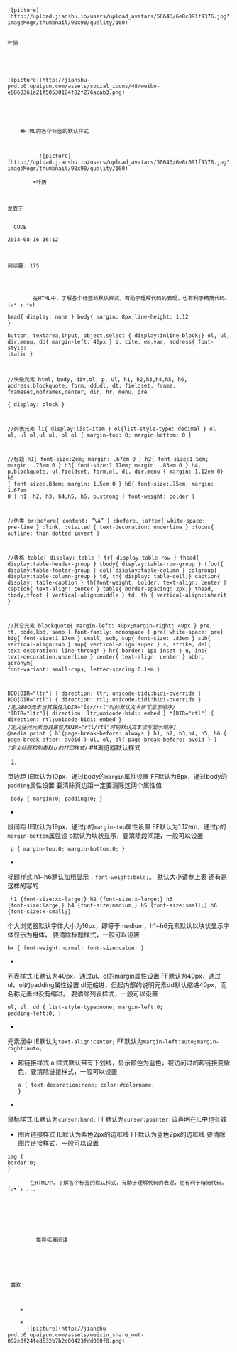 
    
  
    ![picture](http://upload.jianshu.io/users/upload_avatars/50646/6e8c091f9376.jpg?imageMogr/thumbnail/90x90/quality/100)
    

    叶猜
  
      

  
  
    ![picture](http://jianshu-prd.b0.upaiyun.com/assets/social_icons/48/weibo-e6860361a21f50530184f82f276acab3.png)
  


    
      
        #HTML的各个标签的默认样式
        
          
            
              ![picture](http://upload.jianshu.io/users/upload_avatars/50646/6e8c091f9376.jpg?imageMogr/thumbnail/90x90/quality/100)
            
            +叶猜
        
        
    
    发表于 

    
      CODE

    2014-08-16 16:12

    

    阅读量: 175
  


        
            在HTML中，了解各个标签的默认样式，有助于理解代码的表现，也有利于精简代码。(๑•́ ₃ •̀๑) 

  <code>head{ display: none }
body{ margin: 8px;line-height: 1.12 }      
button, textarea,input, object,select  { display:inline-block;}
ol, ul, dir,menu, dd{ margin-left: 40px }
i, cite, em,var, address{ font-style: italic }

//块级元素
html, body,  div,ol, p, ul,  h1, h2,h3,h4,h5, h6, 
address,blockquote, form,
dd,dl, dt, fieldset, frame, frameset,noframes,center, dir, hr, menu, pre   
{ display: block }

//列表元素
li{ display:list-item }
ol{list-style-type: decimal }
ol ul, ul ol,ul ul, ol ol  { margin-top: 0; margin-bottom: 0 }

//标题 
h1{ font-size:2em; margin: .67em 0 }
h2{ font-size:1.5em; margin: .75em 0 }
h3{ font-size:1.17em; margin: .83em 0 }
h4, p,blockquote, ul,fieldset, form,ol, dl, dir,menu { margin: 1.12em 0}
h5 { font-size:.83em; margin: 1.5em 0 }
h6{ font-size:.75em; margin: 1.67em 0 }
h1, h2, h3, h4,h5, h6, b,strong  { font-weight: bolder }


//伪类
br:before{ content: ”\A” }
:before, :after{ white-space: pre-line }
:link, :visited { text-decoration: underline }
:focus{ outline: thin dotted invert }


//表格
table{ display: table }
tr{ display:table-row }
thead{ display:table-header-group }
tbody{ display:table-row-group }
tfoot{ display:table-footer-group }
col{ display:table-column }
colgroup{ display:table-column-group }
td, th{ display: table-cell;}
caption{ display: table-caption }
th{font-weight: bolder; text-align: center }
caption{ text-align: center }
table{ border-spacing: 2px;}
thead, tbody,tfoot { vertical-align:middle }
td, th { vertical-align:inherit }

//其它元素
blockquote{ margin-left: 40px;margin-right: 40px }
pre, tt, code,kbd, samp  { font-family: monospace }
pre{ white-space: pre}
big{ font-size:1.17em }
small, sub, sup{ font-size: .83em }
sub{ vertical-align:sub }
sup{ vertical-align:super }
s, strike, del{ text-decoration: line-through }
hr{ border: 1px inset }
u, ins{ text-decoration:underline }
center{ text-align: center }
abbr, acronym{ font-variant: small-caps; letter-spacing:0.1em }

 BDO[DIR="ltr"]  { direction: ltr; unicode-bidi:bidi-override }
 BDO[DIR="rtl"]  { direction: rtl; unicode-bidi:bidi-override }
 /*定义BDO元素当其属性为DIR="ltr/rtl"时的默认文本读写显示顺序*/
 *[DIR="ltr"]{ direction: ltr;unicode-bidi: embed }
 *[DIR="rtl"] { direction: rtl;unicode-bidi: embed }
 /*定义任何元素当其属性为DIR="rtl/rtl"时的默认文本读写显示顺序*/
 @media print { 
       h1{page-break-before: always }
       h1, h2, h3,h4, h5, h6    { page-break-after: avoid }
       ul, ol, dl{ page-break-before: avoid }
  } /*定义标题和列表默认的打印样式*/</code></pre>
##浏览器默认样式

 1.
<p>页边距
IE默认为10px，通过body的<code>margin</code>属性设置
FF默认为8px，通过body的<code>padding</code>属性设置
要清除页边距一定要清除这两个属性值

  <code> body {
margin:0;
padding:0;
}</code></pre>

+
<p>段间距
IE默认为19px，通过p的<code>margin-top</code>属性设置
FF默认为1.12em，通过p的<code>margin-bottom</code>属性设
p默认为块状显示，要清除段间距，一般可以设置

  <code> p {
margin-top:0;
margin-bottom:0;
 }</code></pre>

+
<p>标题样式
h1~h6默认加粗显示：<code>font-weight:bold;</code>。
默认大小请参上表
还有是这样的写的

  <code> h1 {font-size:xx-large;}
 h2 {font-size:x-large;}
 h3 {font-size:large;}
 h4 {font-size:medium;}
 h5 {font-size:small;}
 h6 {font-size:x-small;}</code></pre>
<p>个大浏览器默认字体大小为16px，即等于medium，h1~h6元素默认以块状显示字体显示为粗体，
要清除标题样式，一般可以设置

  <code>hx {
font-weight:normal;
font-size:value;
 }</code></pre>

+
<p>列表样式
IE默认为40px，通过ul、ol的margin属性设置
FF默认为40px，通过ul、ol的padding属性设置
dl无缩进，但起内部的说明元素dd默认缩进40px，而名称元素dt没有缩进。
要清除列表样式，一般可以设置

  <code>ul, ol, dd {
list-style-type:none;
margin-left:0;
padding-left:0;
}</code></pre>

+
<p>元素居中
IE默认为<code>text-align:center;</code>
FF默认为<code>margin-left:auto;margin-right:auto;</code>


+
  超链接样式
a 样式默认带有下划线，显示颜色为蓝色，被访问过的超链接变紫色，要清除链接样式，一般可以设置

  <code>a {
text-decoration:none;
color:#colorname;
}</code></pre>

+
<p>鼠标样式
IE默认为<code>cursor:hand;</code>
FF默认为<code>cursor:pointer;</code>该声明在IE中也有效


+
  图片链接样式
IE默认为紫色2px的边框线
FF默认为蓝色2px的边框线
要清除图片链接样式，一般可以设置

<pre><code>img {
border:0;
}</code></pre>



        
           在HTML中，了解各个标签的默认样式，有助于理解代码的表现，也有利于精简代码。(๑•́ ₃ ...
      
    
    
      
      
      
          
             推荐拓展阅读
        
      
    
    
      
          
     喜欢

      
      
        +
                  
        +
          ![picture](http://jianshu-prd.b0.upaiyun.com/assets/weixin_share_out-092e0f24fed532b7b2c00423fdd080f8.png)
        
      
    
  


